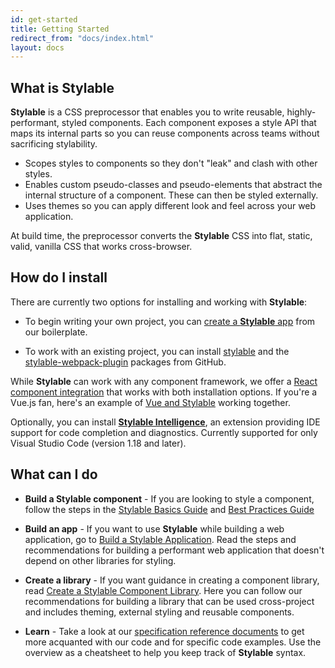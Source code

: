 ```yaml
---
id: get-started
title: Getting Started
redirect_from: "docs/index.html"
layout: docs
---
```


## What is Stylable

**Stylable** is a CSS preprocessor that enables you to write reusable, highly-performant, styled components. Each component exposes a style API that maps its internal parts so you can reuse components across teams without sacrificing stylability.

* Scopes styles to components so they don't "leak" and clash with other styles.
* Enables custom pseudo-classes and pseudo-elements that abstract the internal structure of a component. These can then be styled externally.
* Uses themes so you can apply different look and feel across your web application.

At build time, the preprocessor converts the **Stylable** CSS into flat, static, valid, vanilla CSS that works cross-browser.

## How do I install

There are currently two options for installing and working with **Stylable**:

* To begin writing your own project, you can [create a **Stylable** app](./getting-started/install-configure.md) from our boilerplate. 

* To work with an existing project, you can install [stylable](https://github.com/wix/stylable) and the [stylable-webpack-plugin](https://github.com/wix/stylable-webpack-plugin) packages from GitHub. 

 While **Stylable** can work with any component framework, we offer a [React component integration](./getting-started/react-integration.md) that works with both installation options. If you're a Vue.js fan, here's an example of [Vue and Stylable](https://github.com/wix-playground/stylable-vue-example) working together.

Optionally, you can install [**Stylable Intelligence**](./getting-started/stylable-intelligence.md), an extension providing IDE support for code completion and diagnostics. Currently supported for only Visual Studio Code (version 1.18 and later).

## What can I do

* **Build a Stylable component** - If you are looking to style a component, follow the steps in the [Stylable Basics Guide](../docs/guides/components-basics.md) and [Best Practices Guide](../docs/guides/stylable-component-best-practices.md)

* **Build an app** - If you want to use **Stylable** while building a web application, go to [Build a Stylable Application](../docs/guides/stylable-application.md). Read the steps and recommendations for building a performant web application that doesn't depend on other libraries for styling.

* **Create a library** - If you want guidance in creating a component library, read [Create a Stylable Component Library](../docs/guides/stylable-component-library.md). Here you can follow our recommendations for building a library that can be used cross-project and includes theming, external styling and reusable components.

* **Learn** - Take a look at our [specification reference documents](./getting-started/cheatsheet.md) to get more acquanted with our code and for specific code examples. Use the overview as a cheatsheet to help you keep track of **Stylable** syntax.

